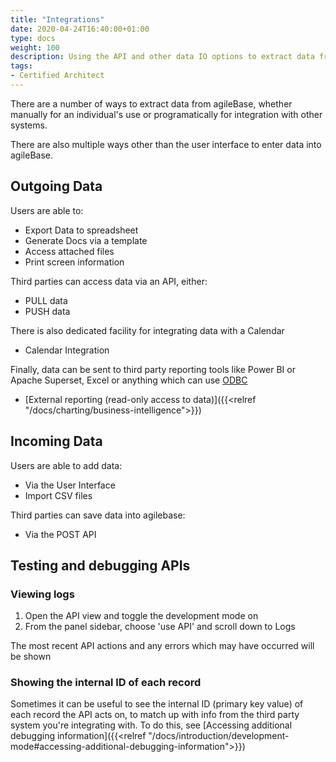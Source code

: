 ```yaml
---
title: "Integrations"
date: 2020-04-24T16:40:00+01:00
type: docs
weight: 100
description: Using the API and other data IO options to extract data from agileBase and/or connect with third party systems
tags:
- Certified Architect
---
```


There are a number of ways to extract data from agileBase, whether manually for an individual's use or programatically for integration with other systems. 

There are also multiple ways other than the user interface to enter data into agileBase.

## Outgoing Data

Users are able to:
* Export Data to spreadsheet
* Generate Docs via a template
* Access attached files
* Print screen information

Third parties can access data via an API, either:
* PULL data
* PUSH data

There is also dedicated facility for integrating data with a Calendar
* Calendar Integration

Finally, data can be sent to third party reporting tools like Power BI or Apache Superset, Excel or anything which can use [ODBC](https://en.wikipedia.org/wiki/Open_Database_Connectivity)
* [External reporting (read-only access to data)]({{<relref "/docs/charting/business-intelligence">}})

## Incoming Data

Users are able to add data:
* Via the User Interface
* Import CSV files

Third parties can save data into agilebase:
* Via the POST API

## Testing and debugging APIs

### Viewing logs
1) Open the API view and toggle the development mode on
2) From the panel sidebar, choose 'use API' and scroll down to Logs

The most recent API actions and any errors which may have occurred will be shown

### Showing the internal ID of each record
Sometimes it can be useful to see the internal ID (primary key value) of each record the API acts on, to match up with info from the third party system you're integrating with. To do this, see [Accessing additional debugging information]({{<relref "/docs/introduction/development-mode#accessing-additional-debugging-information">}})